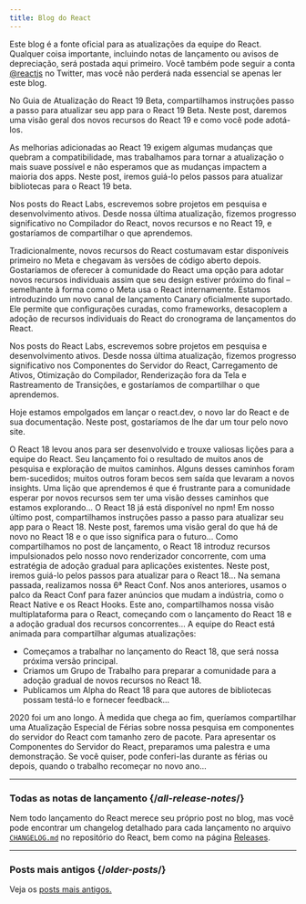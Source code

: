 ```yaml
---
title: Blog do React
---
```


<Intro>

Este blog é a fonte oficial para as atualizações da equipe do React. Qualquer coisa importante, incluindo notas de lançamento ou avisos de depreciação, será postada aqui primeiro. Você também pode seguir a conta [@reactjs](https://twitter.com/reactjs) no Twitter, mas você não perderá nada essencial se apenas ler este blog.

</Intro>

<div className="sm:-mx-5 flex flex-col gap-5 mt-12">

<BlogCard title="React 19 Beta " date="25 de abril de 2024" url="/blog/2024/04/25/react-19">

No Guia de Atualização do React 19 Beta, compartilhamos instruções passo a passo para atualizar seu app para o React 19 Beta. Neste post, daremos uma visão geral dos novos recursos do React 19 e como você pode adotá-los.

</BlogCard>

<BlogCard title="Guia de Atualização do React 19 Beta" date="25 de abril de 2024" url="/blog/2024/04/25/react-19-upgrade-guide">

As melhorias adicionadas ao React 19 exigem algumas mudanças que quebram a compatibilidade, mas trabalhamos para tornar a atualização o mais suave possível e não esperamos que as mudanças impactem a maioria dos apps. Neste post, iremos guiá-lo pelos passos para atualizar bibliotecas para o React 19 beta.

</BlogCard>

<BlogCard title="React Labs: No que Estamos Trabalhando – Fevereiro de 2024" date="15 de fevereiro de 2024" url="/blog/2024/02/15/react-labs-what-we-have-been-working-on-february-2024">

Nos posts do React Labs, escrevemos sobre projetos em pesquisa e desenvolvimento ativos. Desde nossa última atualização, fizemos progresso significativo no Compilador do React, novos recursos e no React 19, e gostaríamos de compartilhar o que aprendemos.

</BlogCard>

<BlogCard title="React Canaries: Lançamento Incremental de Recursos fora do Meta" date="3 de maio de 2023" url="/blog/2023/05/03/react-canaries">

Tradicionalmente, novos recursos do React costumavam estar disponíveis primeiro no Meta e chegavam às versões de código aberto depois. Gostaríamos de oferecer à comunidade do React uma opção para adotar novos recursos individuais assim que seu design estiver próximo do final – semelhante à forma como o Meta usa o React internamente. Estamos introduzindo um novo canal de lançamento Canary oficialmente suportado. Ele permite que configurações curadas, como frameworks, desacoplem a adoção de recursos individuais do React do cronograma de lançamentos do React.

</BlogCard>

<BlogCard title="React Labs: No que Estamos Trabalhando – Março de 2023" date="22 de março de 2023" url="/blog/2023/03/22/react-labs-what-we-have-been-working-on-march-2023">

Nos posts do React Labs, escrevemos sobre projetos em pesquisa e desenvolvimento ativos. Desde nossa última atualização, fizemos progresso significativo nos Componentes do Servidor do React, Carregamento de Ativos, Otimização do Compilador, Renderização fora da Tela e Rastreamento de Transições, e gostaríamos de compartilhar o que aprendemos.

</BlogCard>


<BlogCard title="Apresentando react.dev" date="16 de março de 2023" url="/blog/2023/03/16/introducing-react-dev">

Hoje estamos empolgados em lançar o react.dev, o novo lar do React e de sua documentação. Neste post, gostaríamos de lhe dar um tour pelo novo site.

</BlogCard>


<BlogCard title="React Labs: No que Estamos Trabalhando – Junho de 2022" date="15 de junho de 2022" url="/blog/2022/06/15/react-labs-what-we-have-been-working-on-june-2022">
O React 18 levou anos para ser desenvolvido e trouxe valiosas lições para a equipe do React. Seu lançamento foi o resultado de muitos anos de pesquisa e exploração de muitos caminhos. Alguns desses caminhos foram bem-sucedidos; muitos outros foram becos sem saída que levaram a novos insights. Uma lição que aprendemos é que é frustrante para a comunidade esperar por novos recursos sem ter uma visão desses caminhos que estamos explorando...
</BlogCard>

<BlogCard title="React v18.0" date="29 de março de 2022" url="/blog/2022/03/29/react-v18">
O React 18 já está disponível no npm! Em nosso último post, compartilhamos instruções passo a passo para atualizar seu app para o React 18. Neste post, faremos uma visão geral do que há de novo no React 18 e o que isso significa para o futuro...
</BlogCard>

<BlogCard title="Como Atualizar para o React 18" date="8 de março de 2022" url="/blog/2022/03/08/react-18-upgrade-guide">
Como compartilhamos no post de lançamento, o React 18 introduz recursos impulsionados pelo nosso novo renderizador concorrente, com uma estratégia de adoção gradual para aplicações existentes. Neste post, iremos guiá-lo pelos passos para atualizar para o React 18...
</BlogCard>

<BlogCard title="Resumo da React Conf 2021" date="17 de dezembro de 2021" url="/blog/2021/12/17/react-conf-2021-recap">
Na semana passada, realizamos nossa 6ª React Conf. Nos anos anteriores, usamos o palco da React Conf para fazer anúncios que mudam a indústria, como o React Native e os React Hooks. Este ano, compartilhamos nossa visão multiplataforma para o React, começando com o lançamento do React 18 e a adoção gradual dos recursos concorrentes...
</BlogCard>

<BlogCard title="O Plano para o React 18" date="8 de junho de 2021" url="/blog/2021/06/08/the-plan-for-react-18">
A equipe do React está animada para compartilhar algumas atualizações:

- Começamos a trabalhar no lançamento do React 18, que será nossa próxima versão principal.
- Criamos um Grupo de Trabalho para preparar a comunidade para a adoção gradual de novos recursos no React 18.
- Publicamos um Alpha do React 18 para que autores de bibliotecas possam testá-lo e fornecer feedback...
</BlogCard>

<BlogCard title="Apresentando Componentes do Servidor do React com Tamanho Zero de Pacote" date="21 de dezembro de 2020" url="/blog/2020/12/21/data-fetching-with-react-server-components">
2020 foi um ano longo. À medida que chega ao fim, queríamos compartilhar uma Atualização Especial de Férias sobre nossa pesquisa em componentes do servidor do React com tamanho zero de pacote. Para apresentar os Componentes do Servidor do React, preparamos uma palestra e uma demonstração. Se você quiser, pode conferi-las durante as férias ou depois, quando o trabalho recomeçar no novo ano...
</BlogCard>

</div>

---

### Todas as notas de lançamento {/*all-release-notes*/}

Nem todo lançamento do React merece seu próprio post no blog, mas você pode encontrar um changelog detalhado para cada lançamento no arquivo [`CHANGELOG.md`](https://github.com/facebook/react/blob/main/CHANGELOG.md) no repositório do React, bem como na página [Releases](https://github.com/facebook/react/releases).

---

### Posts mais antigos {/*older-posts*/}

Veja os [posts mais antigos.](https://reactjs.org/blog/all.html)

<div className="h-12"></div>